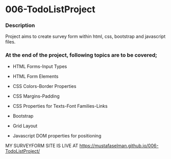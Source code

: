 # 006-TodoListProject

### Description
Project aims to create survey form within html, css, bootstrap and javascript files.

### At the end of the project, following topics are to be covered;

- HTML Forms-Input Types 

- HTML Form Elements

- CSS Colors-Border Properties

- CSS Margins-Padding

- CSS Properties for Texts-Font Families-Links

- Bootstrap

- Grid Layout

- Javascript DOM properties for positioning

MY SURVEYFORM SITE IS LIVE AT https://mustafaselman.github.io/006-TodoListProject/

